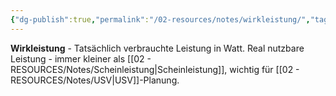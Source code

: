 ```yaml
---
{"dg-publish":true,"permalink":"/02-resources/notes/wirkleistung/","tags":["elektrik/nutzleistung","usv/real"],"noteIcon":"","updated":"2025-08-27T15:03:20.935+02:00"}
---
```



**Wirkleistung** - Tatsächlich verbrauchte Leistung in Watt.
Real nutzbare Leistung - immer kleiner als [[02 - RESOURCES/Notes/Scheinleistung\|Scheinleistung]], wichtig für [[02 - RESOURCES/Notes/USV\|USV]]-Planung.